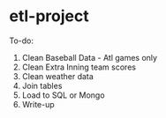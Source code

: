 # etl-project

To-do:
1) Clean Baseball Data - Atl games only 
2) Clean Extra Inning team scores 
3) Clean weather data 
4) Join tables 
5) Load to SQL or Mongo 
6) Write-up 

